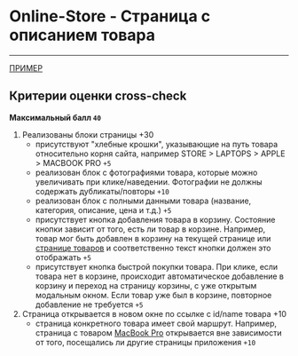 # Online-Store - Страница с описанием товара

---

[ПРИМЕР](https://online-store-rs.netlify.app/product-details/6)

## Критерии оценки сross-check

**Максимальный балл `40`**

1. Реализованы блоки страницы +30
   - присутствуют "хлебные крошки", указывающие на путь товара относительно корня сайта, например STORE > LAPTOPS > APPLE > MACBOOK PRO `+5`
   - реализован блок с фотографиями товара, которые можно увеличивать при клике/наведении. Фотографии не должны содержать дубликаты/повторы `+10`
   - реализован блок с полными данными товара (название, категория, описание, цена и т.д.) `+5`
   - присутствует кнопка добавления товара в корзину. Состояние кнопки зависит от того, есть ли товар в корзине. Например, товар мог быть добавлен в корзину на текущей странице или [странице товаров](store-page.md) и соответственно текст кнопки должен это отображать `+5`
   - присутствует кнопка быстрой покупки товара. При клике, если товара нет в корзине, происходит автоматическое добавление в корзину и переход на страницу корзины, с уже открытым модальным окном. Если товар уже был в корзине, повторное добавление не требуется `+5`
2. Страница открывается в новом окне по ссылке с id/name товара +10
   - страница конкретного товара имеет свой маршрут. Например, страница с товаром [MacBook Pro](https://online-store-rs.netlify.app/product-details/6) открывается вне зависимости от того, посещались ли другие страницы приложения `+10`